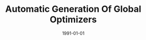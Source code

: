 ---
title: "Automatic Generation Of Global Optimizers"
date: 1991-01-01
venue: "Proceedings of the ACM SIGPLAN'91 Conference on Programming Language Design and Implementation (PLDI), Toronto, Ontario, Canada, June 26-28, 1991"
paperurl: https://doi.org/10.1145/113445.113456
authors: "Deborah Whitfield and Mary Lou Soffa"
---